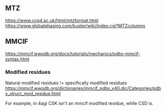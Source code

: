 ## MTZ
https://www.ccp4.ac.uk/html/mtzformat.html \
https://www.globalphasing.com/buster/wiki/index.cgi?MTZcolumns

## MMCIF
https://mmcif.wwpdb.org/docs/tutorials/mechanics/pdbx-mmcif-syntax.html

### Modified residues
Natural modified residues != specifically modified residues\
https://mmcif.wwpdb.org/dictionaries/mmcif_pdbx_v40.dic/Categories/pdbx_struct_mod_residue.html

For example, in 4agi CSK isn't an mmcif modified residue, while CSD is.
